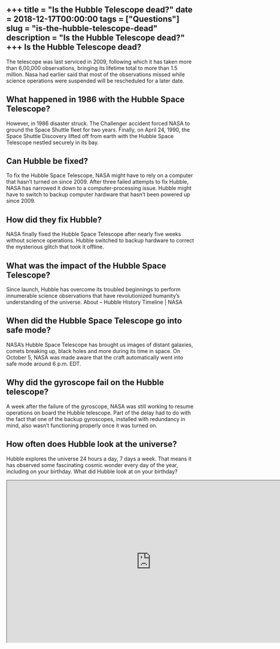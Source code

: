 +++
title = "Is the Hubble Telescope dead?"
date = 2018-12-17T00:00:00
tags = ["Questions"]
slug = "is-the-hubble-telescope-dead"
description = "Is the Hubble Telescope dead?"
+++
Is the Hubble Telescope dead?
-----------------------------

The telescope was last serviced in 2009, following which it has taken more than 6,00,000 observations, bringing its lifetime total to more than 1.5 million. Nasa had earlier said that most of the observations missed while science operations were suspended will be rescheduled for a later date.

What happened in 1986 with the Hubble Space Telescope?
------------------------------------------------------

However, in 1986 disaster struck. The Challenger accident forced NASA to ground the Space Shuttle fleet for two years. Finally, on April 24, 1990, the Space Shuttle Discovery lifted off from earth with the Hubble Space Telescope nestled securely in its bay.

Can Hubble be fixed?
--------------------

To fix the Hubble Space Telescope, NASA might have to rely on a computer that hasn’t turned on since 2009. After three failed attempts to fix Hubble, NASA has narrowed it down to a computer-processing issue. Hubble might have to switch to backup computer hardware that hasn’t been powered up since 2009.

How did they fix Hubble?
------------------------

NASA finally fixed the Hubble Space Telescope after nearly five weeks without science operations. Hubble switched to backup hardware to correct the mysterious glitch that took it offline.

What was the impact of the Hubble Space Telescope?
--------------------------------------------------

Since launch, Hubble has overcome its troubled beginnings to perform innumerable science observations that have revolutionized humanity’s understanding of the universe. About – Hubble History Timeline | NASA

When did the Hubble Space Telescope go into safe mode?
------------------------------------------------------

NASA’s Hubble Space Telescope has brought us images of distant galaxies, comets breaking up, black holes and more during its time in space. On October 5, NASA was made aware that the craft automatically went into safe mode around 6 p.m. EDT.

Why did the gyroscope fail on the Hubble telescope?
---------------------------------------------------

A week after the failure of the gyroscope, NASA was still working to resume operations on board the Hubble telescope. Part of the delay had to do with the fact that one of the backup gyroscopes, installed with redundancy in mind, also wasn’t functioning properly once it was turned on.

How often does Hubble look at the universe?
-------------------------------------------

Hubble explores the universe 24 hours a day, 7 days a week. That means it has observed some fascinating cosmic wonder every day of the year, including on your birthday. What did Hubble look at on your birthday?

<iframe allow="accelerometer; autoplay; clipboard-write; encrypted-media; gyroscope; picture-in-picture" allowfullscreen="" class="__youtube_prefs__  epyt-is-override  no-lazyload" data-no-lazy="1" data-origheight="433" data-origwidth="770" data-skipgform_ajax_framebjll="" height="433" id="_ytid_48652" loading="lazy" src="https://www.youtube.com/embed/-bQ7v6VW9_c?enablejsapi=1&autoplay=0&cc_load_policy=0&cc_lang_pref=&iv_load_policy=1&loop=0&modestbranding=0&rel=1&fs=1&playsinline=0&autohide=2&theme=dark&color=red&controls=1&" title="YouTube player" width="770"></iframe>